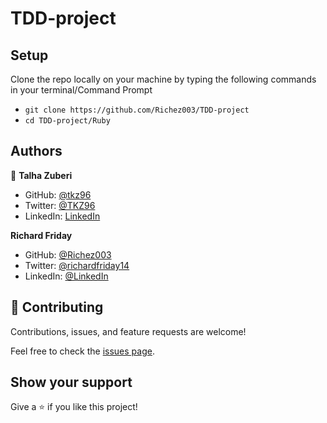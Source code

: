 # TDD-project

## Setup

Clone the repo locally on your machine by typing the following commands in your terminal/Command Prompt

- `git clone https://github.com/Richez003/TDD-project`
- `cd TDD-project/Ruby`

## Authors

👤 **Talha Zuberi**

- GitHub: [@tkz96](https://github.com/tkz96)
- Twitter: [@TKZ96](https://twitter.com/tkz96)
- LinkedIn: [LinkedIn](https://linkedin.com/in/talha-zuberi)

 **Richard Friday**

- GitHub: [@Richez003](https://github.com/Richez003)
- Twitter: [@richardfriday14](https://twitter.com/richardfriday14)
- LinkedIn: [@LinkedIn](https://www.linkedin.com/in/richard-friday-54980718a)


## 🤝 Contributing

Contributions, issues, and feature requests are welcome!

Feel free to check the [issues page](../../issues/).

## Show your support

Give a ⭐️ if you like this project!
